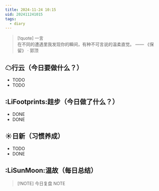 ```yaml
---
title: 2024-11-24 10:15
uid: 202411241015
tags:
  - diary
---
```



> [!quote] 一言<br/>
 在不同的遭遇里我发现你的瞬间，有种不可言说的温柔直觉。 —— 《保留》 · 郭顶

## ☁行云（今日要做什么？）
- TODO
- TODO

## :LiFootprints:跬步（今日做了什么？）
- DONE
- DONE

## ☀日新（习惯养成）
- TODO
- DONE

## :LiSunMoon:温故（每日总结）
> [!NOTE] 今日复盘
> NOTE
